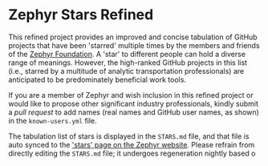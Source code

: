 # Zephyr Stars Refined

This refined project provides an improved and concise tabulation of GitHub projects that have been 'starred' multiple times by the members and friends of the [Zephyr Foundation](https://zephyrtransport.org). A 'star' to different people can hold a diverse range of meanings. However, the high-ranked GitHub projects in this list (i.e., starred by a multitude of analytic transportation professionals) are anticipated to be predominately beneficial work tools.

If you are a member of Zephyr and wish inclusion in this refined project or would like to propose other significant industry professionals, kindly submit a *pull request* to add names (real names and GitHub user names, as shown) in the `known-users.yml` file.

The tabulation list of stars is displayed in the `STARS.md` file, and that file is auto synced to the ['stars' page on the Zephyr website](https://zephyrtransport.org/stars/). Please refrain from directly editing the `STARS.md` file; it undergoes regeneration nightly based o